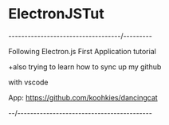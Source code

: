 # ElectronJSTut
-----------------------------------/---------

Following Electron.js First Application tutorial

+also trying to learn how to sync up my github

with vscode 


App: https://github.com/koohkies/dancingcat


--/------------------------------------------
